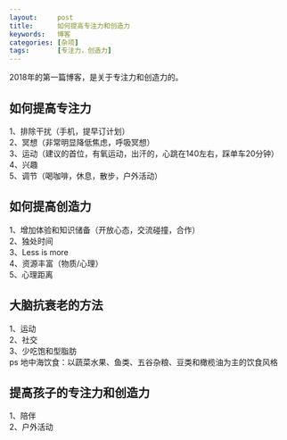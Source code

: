 ```yaml
---
layout:     post
title:      如何提高专注力和创造力
keywords:   博客
categories: [杂项]
tags:	    [专注力，创造力]
---
```

2018年的第一篇博客，是关于专注力和创造力的。    
   
## 如何提高专注力   
    
1、排除干扰（手机，提早订计划）   
2、冥想（非常明显降低焦虑，呼吸冥想）    
3、运动（建议的首位，有氧运动，出汗的，心跳在140左右，踩单车20分钟）    
4、兴趣     
5、调节（喝咖啡，休息，散步，户外活动）   
     
## 如何提高创造力   
   
1、增加体验和知识储备（开放心态，交流碰撞，合作）    
2、独处时间    
3、Less is more   
4、资源丰富（物质/心理）   
5、心理距离   
    
## 大脑抗衰老的方法   
   
1、运动   
2、社交   
3、少吃饱和型脂肪   
ps 地中海饮食：以蔬菜水果、鱼类、五谷杂粮、豆类和橄榄油为主的饮食风格   

## 提高孩子的专注力和创造力   
1、陪伴   
2、户外活动   